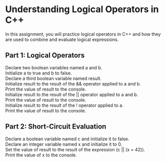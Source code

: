 # Understanding Logical Operators in C++

In this assignment, you will practice logical operators in C++ and how they are used to combine and evaluate logical expressions.<br>

## Part 1: Logical Operators

Declare two boolean variables named a and b.<br>
Initialize a to true and b to false.<br>
Declare a third boolean variable named result.<br>
Initialize result to the result of the && operator applied to a and b.<br>
Print the value of result to the console.<br>
Initialize result to the result of the || operator applied to a and b.<br>
Print the value of result to the console.<br>
Initialize result to the result of the ! operator applied to a.<br>
Print the value of result to the console.<br>

## Part 2: Short-Circuit Evaluation

Declare a boolean variable named c and initialize it to false.<br>
Declare an integer variable named x and initialize it to 0.<br>
Set the value of result to the result of the expression (c || (x = 42)).<br>
Print the value of x to the console.<br>

